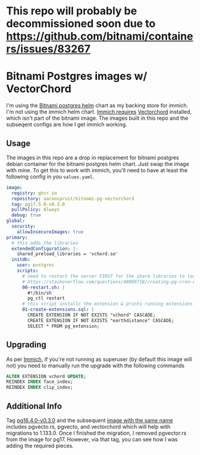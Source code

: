 # This repo will probably be decommissioned soon due to https://github.com/bitnami/containers/issues/83267 

# Bitnami Postgres images w/ VectorChord

I'm using the [Bitnami postgres helm](https://github.com/bitnami/charts/blob/main/bitnami/postgresql/README.md) chart as my backing store for immich.  I'm not using the immich helm chart.  [Immich requires](https://immich.app/docs/administration/postgres-standalone/) [Vectorchord](https://docs.vectorchord.ai/) installed, which isn't part of the bitnami image.  The images built in this repo and the subseqent configs are how I get immich working.

## Usage

The images in this repo are a drop in replacement for bitnami postgres debian container for the bitnami postgres helm chart. Just swap the image with mine.  To get this to work with immich, you'll need to have at least the following config in you `values.yaml`.

```yaml
image:
  registry: ghcr.io
  repository: aaronspruit/bitnami-pg-vectorchord
  tag: pg17.5.0-v0.3.0
  pullPolicy: Always
  debug: true
global:
  security:
    allowInsecureImages: true
primary:
  # this adds the libraries
  extendedConfiguration: |-
    shared_preload_libraries = 'vchord.so'
  initdb:
    user: postgres
    scripts: 
      # need to restart the server FIRST for the share libraries to load
      # https://stackoverflow.com/questions/48069718/creating-pg-cron-extension-within-docker-entrypoint-initdb-d-fails/51797554#51797554
      00-restart.sh: |
        #!/bin/sh
        pg_ctl restart
      # this script installs the extension & prints running extensions in app DB
      01-create-extensions.sql: |
        CREATE EXTENSION IF NOT EXISTS "vchord" CASCADE;
        CREATE EXTENSION IF NOT EXISTS "earthdistance" CASCADE;
        SELECT * FROM pg_extension;
```

## Upgrading

As per [Immich](https://immich.app/docs/administration/postgres-standalone#updating-vectorchord), if you're not running as superuser (by default this image will not) you need to manually run the upgrade with the following commands

```sql
ALTER EXTENSION vchord UPDATE;
REINDEX INDEX face_index;
REINDEX INDEX clip_index;
```



## Additional Info
Tag [pg16.4.0-v0.3.0](https://github.com/aaronspruit/bitnami-pg-vectorchord/tree/pg16.4.0-v0.3.0) and the subsequent [image with the same name](https://github.com/aaronspruit/bitnami-pg-vectorchord/pkgs/container/bitnami-pg-vectorchord/422950542?tag=pg16.4.0-v0.3.0) includes pgvecto.rs, pgvecto, and vectorchord which will help with migrations to 1.133.0.  Once I finished the migration, I removed pgvector.rs from the image for pg17.  However, via that tag, you can see how I was adding the required pieces.
